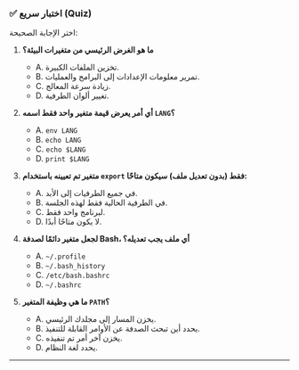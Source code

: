 ### ✅ اختبار سريع (Quiz)
اختر الإجابة الصحيحة:

1.  **ما هو الغرض الرئيسي من متغيرات البيئة؟**
    * A. تخزين الملفات الكبيرة.
    * B. تمرير معلومات الإعدادات إلى البرامج والعمليات.
    * C. زيادة سرعة المعالج.
    * D. تغيير ألوان الطرفية.

2.  **أي أمر يعرض قيمة متغير واحد فقط اسمه `LANG`؟**
    * A. `env LANG`
    * B. `echo LANG`
    * C. `echo $LANG`
    * D. `print $LANG`

3.  **متغير تم تعيينه باستخدام `export` فقط (بدون تعديل ملف) سيكون متاحًا:**
    * A. في جميع الطرفيات إلى الأبد.
    * B. في الطرفية الحالية فقط لهذه الجلسة.
    * C. لبرنامج واحد فقط.
    * D. لا يكون متاحًا أبدًا.

4.  **لجعل متغير دائمًا لصدفة Bash، أي ملف يجب تعديله؟**
    * A. `~/.profile`
    * B. `~/.bash_history`
    * C. `/etc/bash.bashrc`
    * D. `~/.bashrc`

5.  **ما هي وظيفة المتغير `PATH`؟**
    * A. يخزن المسار إلى مجلدك الرئيسي.
    * B. يحدد أين تبحث الصدفة عن الأوامر القابلة للتنفيذ.
    * C. يخزن آخر أمر تم تنفيذه.
    * D. يحدد لغة النظام.

---